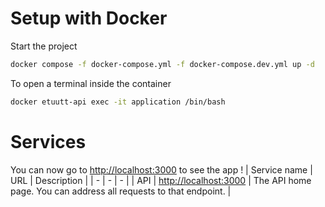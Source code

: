 # Setup with Docker

Start the project
```sh
docker compose -f docker-compose.yml -f docker-compose.dev.yml up -d
```

To open a terminal inside the container
```sh
docker etuutt-api exec -it application /bin/bash
```

# Services

You can now go to [http://localhost:3000](http://localhost:3000) to see the app !
| Service name | URL | Description |
| - | - | - |
| API | [http://localhost:3000](http://localhost:3000) | The API home page. You can address all requests to that endpoint. |
